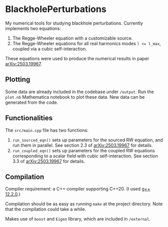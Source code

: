 # BlackholePerturbations
My numerical tools for studying blackhole perturbations. Currently implements two equations:

1. The Regge-Wheeler equation with a customizable source.
2. The Regge-Wheeler equations for all real harmonics modes `l <= l_max`, coupled via a cubic self-interaction.

These equations were used to produce the numerical results in paper [arXiv:2503.19967](https://arxiv.org/abs/2503.19967).

## Plotting
Some data are already included in the codebase under `/output`. Run the `plot.nb` Mathematica notebook to plot these data. New data can be generated from the code.

## Functionalities
The `src/main.cpp` file has two functions:

1. `run_sourced_eqn()` sets up parameters for the sourced RW equation, and run them in parallel. See section 2.3 of [arXiv:2503.19967](https://arxiv.org/abs/2503.19967) for details.
2. `run_coupled_eqn()` sets up parameters for the coupled RW equations corresponding to a scalar field with cubic self-interaction. See section 3.3 of [arXiv:2503.19967](https://arxiv.org/abs/2503.19967) for details.

## Compilation
Compiler requirement: a C++ compiler supporting C++20. (I used [g++ 12.2.0](https://gcc.gnu.org/).)

Compilation should be as easy as running `make` at the project directory. Note that the compilation could take a while.

Makes use of `boost` and `Eigen` library, which are included in `/external`.
